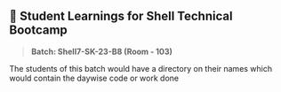 ## 🧠 Student Learnings for Shell Technical Bootcamp 

> **Batch: Shell7-SK-23-B8 (Room - 103)**

The students of this batch would have a directory on their names which would contain the daywise code or work done
